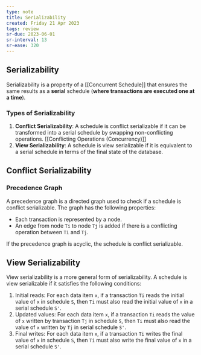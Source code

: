 ```yaml
---
type: note
title: Serializability
created: Friday 21 Apr 2023
tags: review
sr-due: 2023-06-01
sr-interval: 13
sr-ease: 320
---
```


## Serializability

Serializability is a property of a [[Concurrent Schedule]] that ensures the same results as a **serial** schedule (**where transactions are executed one at a time**).

### Types of Serializability

1. **Conflict Serializability**: A schedule is conflict serializable if it can be transformed into a serial schedule by swapping non-conflicting operations. [[Conflicting Operations (Concurrency)]]
2. **View Serializability**: A schedule is view serializable if it is equivalent to a serial schedule in terms of the final state of the database.

## Conflict Serializability

### Precedence Graph

A precedence graph is a directed graph used to check if a schedule is conflict serializable. The graph has the following properties:

- Each transaction is represented by a node.
- An edge from node `Ti` to node `Tj` is added if there is a conflicting operation between `Ti` and `Tj`.

If the precedence graph is acyclic, the schedule is conflict serializable.

## View Serializability

View serializability is a more general form of serializability. A schedule is view serializable if it satisfies the following conditions:

1. Initial reads: For each data item `x`, if a transaction `Ti` reads the initial value of `x` in schedule `S`, then `Ti` must also read the initial value of `x` in a serial schedule `S'`.
2. Updated values: For each data item `x`, if a transaction `Ti` reads the value of `x` written by transaction `Tj` in schedule `S`, then `Ti` must also read the value of `x` written by `Tj` in serial schedule `S'`.
3. Final writes: For each data item `x`, if a transaction `Ti` writes the final value of `x` in schedule `S`, then `Ti` must also write the final value of `x` in a serial schedule `S'`.

